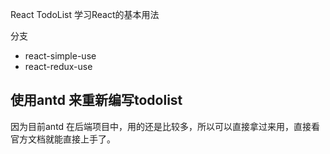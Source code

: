 React TodoList 学习React的基本用法

分支

- react-simple-use
- react-redux-use

## 使用antd 来重新编写todolist

因为目前antd 在后端项目中，用的还是比较多，所以可以直接拿过来用，直接看官方文档就能直接上手了。